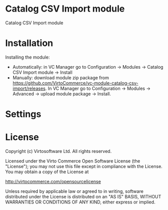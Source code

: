 # Catalog CSV Import module
Catalog CSV Import module

# Installation
Installing the module:
* Automatically: in VC Manager go to Configuration -> Modules -> Catalog CSV Import module -> Install
* Manually: download module zip package from https://github.com/VirtoCommerce/vc-module-catalog-csv-import/releases. In VC Manager go to Configuration -> Modules -> Advanced -> upload module package -> Install.

# Settings

# License
Copyright (c) Virtosoftware Ltd.  All rights reserved.

Licensed under the Virto Commerce Open Software License (the "License"); you
may not use this file except in compliance with the License. You may
obtain a copy of the License at

http://virtocommerce.com/opensourcelicense

Unless required by applicable law or agreed to in writing, software
distributed under the License is distributed on an "AS IS" BASIS,
WITHOUT WARRANTIES OR CONDITIONS OF ANY KIND, either express or
implied.
